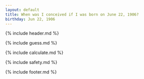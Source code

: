 ```yaml
---
layout: default
title: When was I conceived if I was born on June 22, 1906?
birthday: Jun 22, 1906
---
```


{% include header.md %}

{% include guess.md %}

{% include calculate.md %}

{% include safety.md %}

{% include footer.md %}



